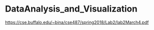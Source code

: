 # DataAnalysis_and_Visualization

https://cse.buffalo.edu/~bina/cse487/spring2018/Lab2/lab2March4.pdf
